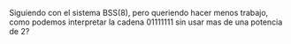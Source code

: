 Siguiendo con el sistema BSS(8), pero queriendo hacer menos trabajo, como podemos interpretar la cadena 01111111 sin usar mas de una potencia de 2?